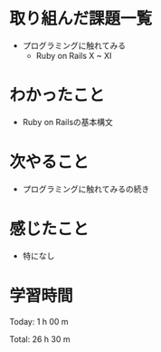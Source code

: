 # 取り組んだ課題一覧
- プログラミングに触れてみる
  - Ruby on Rails X ~ XI

# わかったこと
- Ruby on Railsの基本構文

# 次やること
- プログラミングに触れてみるの続き
  
# 感じたこと
- 特になし
  
# 学習時間
Today: 1 h 00 m

Total: 26 h 30 m
